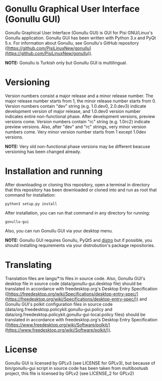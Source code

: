 # Gonullu Graphical User Interface (Gonullu GUI)
Gonullu Graphical User Interface (Gonullu GUI) is GUI for Pisi GNU/Linux's Gonullu application. Gonullu GUI has been written with Python 3.x and PyQt 5.x. For information about Gonullu, see Gonullu's GitHub repository ([https://github.com/PisiLinuxNew/gonullu](https://github.com/PisiLinuxNew/gonullu)).

**NOTE:** Gonullu is Turkish only but Gonullu GUI is multilingual.

# Versioning
Version numbers consist a major release and a minor release number. The major release number starts from 1, the minor release number starts from 0. Version numbers contain "dev" string (e.g. 1.0.dev0, 2.0.dev3) indicate development version of major release, and 1.0.dev0 version number indicates entire non-functional phase. After development versions, preview versions come. Version numbers contain "rc" string (e.g. 1.0rc2) indicate preview versions. Also, after "dev" and "rc" strings, very minor version numbers come. Very minor version number starts from 1 except 1.0dev versions.

**NOTE:** Very old non-functional phase versions may be different beacuse versioning has been changed already.

# Installation and running
After downloading or cloning this repository, open a terminal in directory that this repository has been downloaded or cloned into and run as root that command for installation:

    python3 setup.py install

After installation, you can run that command in any directory for running:

    gonullu-gui

Also, you can run Gonullu GUI via your desktop menu.

**NOTE:** Gonullu GUI requires Gonullu, PyQt5 and [distro](https://pypi.python.org/pypi/distro) but if possible, you should installing requirements via your distrobution's package repositories.

# Translating
Translation files are langs/*.ts files in source code. Also, Gonullu GUI's desktop file in source code (data/gonullu-gui.desktop file) should be translated in accordance with freedesktop.org's Desktop Entry Specification ([https://freedesktop.org/wiki/Specifications/desktop-entry-spec/](https://freedesktop.org/wiki/Specifications/desktop-entry-spec/)) and Gonullu GUI's polkit configuration files in source code (data/org.freedesktop.policykit.gonullu-gui.policy and data/org.freedesktop.policykit.gonullu-gui-local.policy files) should be translated in accordance with freedesktop.org's Desktop Entry Specification ([https://www.freedesktop.org/wiki/Software/polkit/](https://www.freedesktop.org/wiki/Software/polkit/)).

# License
Gonullu GUI is licensed by GPLv3 (see LICENSE for GPLv3), but because of bin/gonullu-gui script in source code has been taken from multibootusb project, this file is licensed by GPLv2 (see LICENSE_2 for GPLv2)
